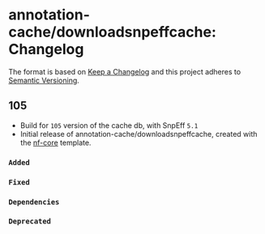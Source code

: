 # annotation-cache/downloadsnpeffcache: Changelog

The format is based on [Keep a Changelog](https://keepachangelog.com/en/1.0.0/)
and this project adheres to [Semantic Versioning](https://semver.org/spec/v2.0.0.html).

## 105

- Build for `105` version of the cache db, with SnpEff `5.1`
- Initial release of annotation-cache/downloadsnpeffcache, created with the [nf-core](https://nf-co.re/) template.

### `Added`

### `Fixed`

### `Dependencies`

### `Deprecated`
